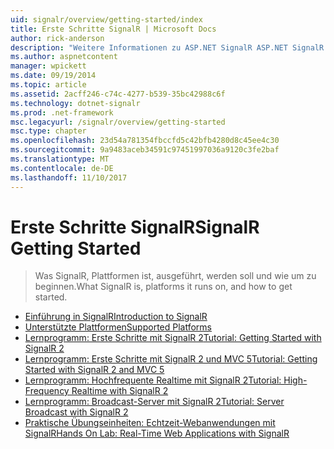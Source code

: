 ```yaml
---
uid: signalr/overview/getting-started/index
title: Erste Schritte SignalR | Microsoft Docs
author: rick-anderson
description: "Weitere Informationen zu ASP.NET SignalR ASP.NET SignalR ist eine neue Bibliothek für ASP.NET-Entwickler,, die beim Entwickeln von Echtzeit-Webfunktionen erleichtert. SignalR ermöglicht Bi..."
ms.author: aspnetcontent
manager: wpickett
ms.date: 09/19/2014
ms.topic: article
ms.assetid: 2acff246-c74c-4277-b539-35bc42988c6f
ms.technology: dotnet-signalr
ms.prod: .net-framework
msc.legacyurl: /signalr/overview/getting-started
msc.type: chapter
ms.openlocfilehash: 23d54a781354fbccfd5c42bfb4280d8c45ee4c30
ms.sourcegitcommit: 9a9483aceb34591c97451997036a9120c3fe2baf
ms.translationtype: MT
ms.contentlocale: de-DE
ms.lasthandoff: 11/10/2017
---
```

<a name="signalr-getting-started"></a><span data-ttu-id="0e0a6-104">Erste Schritte SignalR</span><span class="sxs-lookup"><span data-stu-id="0e0a6-104">SignalR Getting Started</span></span>
====================
> <span data-ttu-id="0e0a6-105">Was SignalR, Plattformen ist, ausgeführt, werden soll und wie um zu beginnen.</span><span class="sxs-lookup"><span data-stu-id="0e0a6-105">What SignalR is, platforms it runs on, and how to get started.</span></span>


- [<span data-ttu-id="0e0a6-106">Einführung in SignalR</span><span class="sxs-lookup"><span data-stu-id="0e0a6-106">Introduction to SignalR</span></span>](introduction-to-signalr.md)
- [<span data-ttu-id="0e0a6-107">Unterstützte Plattformen</span><span class="sxs-lookup"><span data-stu-id="0e0a6-107">Supported Platforms</span></span>](supported-platforms.md)
- [<span data-ttu-id="0e0a6-108">Lernprogramm: Erste Schritte mit SignalR 2</span><span class="sxs-lookup"><span data-stu-id="0e0a6-108">Tutorial: Getting Started with SignalR 2</span></span>](tutorial-getting-started-with-signalr.md)
- [<span data-ttu-id="0e0a6-109">Lernprogramm: Erste Schritte mit SignalR 2 und MVC 5</span><span class="sxs-lookup"><span data-stu-id="0e0a6-109">Tutorial: Getting Started with SignalR 2 and MVC 5</span></span>](tutorial-getting-started-with-signalr-and-mvc.md)
- [<span data-ttu-id="0e0a6-110">Lernprogramm: Hochfrequente Realtime mit SignalR 2</span><span class="sxs-lookup"><span data-stu-id="0e0a6-110">Tutorial: High-Frequency Realtime with SignalR 2</span></span>](tutorial-high-frequency-realtime-with-signalr.md)
- [<span data-ttu-id="0e0a6-111">Lernprogramm: Broadcast-Server mit SignalR 2</span><span class="sxs-lookup"><span data-stu-id="0e0a6-111">Tutorial: Server Broadcast with SignalR 2</span></span>](tutorial-server-broadcast-with-signalr.md)
- [<span data-ttu-id="0e0a6-112">Praktische Übungseinheiten: Echtzeit-Webanwendungen mit SignalR</span><span class="sxs-lookup"><span data-stu-id="0e0a6-112">Hands On Lab: Real-Time Web Applications with SignalR</span></span>](real-time-web-applications-with-signalr.md)
